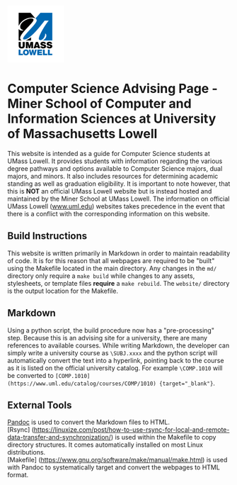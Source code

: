 ![UMass Lowell Logo - Dark](/assets/uml_logo.png)

Computer Science Advising Page - Miner School of Computer and Information
Sciences at University of Massachusetts Lowell
=

This website is intended as a guide for Computer Science students at UMass
Lowell. It provides students with information regarding the various degree
pathways and options available to Computer Science majors, dual majors, and
minors. It also includes resources for determining academic standing as well as
graduation eligibility. It is important to note however, that this is **NOT**
an official UMass Lowell website but is instead hosted and maintained by the
Miner School at UMass Lowell. The information on official UMass Lowell
(www.uml.edu) websites takes precedence in the event that there is a conflict
with the corresponding information on this website.

## Build Instructions

This website is written primarily in Markdown in order to maintain readability
of code. It is for this reason that all webpages are required to be "built"
using the Makefile located in the main directory. Any changes in the `md/`
directory only require a `make build` while changes to any assets, stylesheets,
or template files **require** a `make rebuild`. The `website/` directory is the
output location for the Makefile.

## Markdown

Using a python script, the build procedure now has a "pre-processing" step.
Because this is an advising site for a university, there are many references to
available courses. While writing Markdown, the developer can simply write a
university course as `\SUBJ.xxxx` and the python script will automatically
convert the text into a hyperlink, pointing back to the course as it is listed
on the official university catalog. For example `\COMP.1010` will be converted
to `[COMP.1010](https://www.uml.edu/catalog/courses/COMP/1010)
{target="_blank"}`.

## External Tools

[Pandoc](https://pandoc.org/) is used to convert the Markdown files to HTML.
<br>[Rsync]
(https://linuxize.com/post/how-to-use-rsync-for-local-and-remote-data-transfer-and-synchronization/)
is used within the Makefile to copy directory structures. It comes
automatically installed on most Linux distributions. <br>[Makefile]
(https://www.gnu.org/software/make/manual/make.html) is used with Pandoc to
systematically target and convert the webpages to HTML format. 